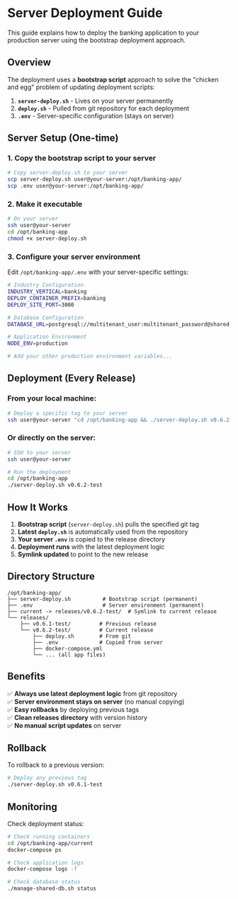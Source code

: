 # Server Deployment Guide

This guide explains how to deploy the banking application to your production server using the bootstrap deployment approach.

## Overview

The deployment uses a **bootstrap script** approach to solve the "chicken and egg" problem of updating deployment scripts:

1. **`server-deploy.sh`** - Lives on your server permanently
2. **`deploy.sh`** - Pulled from git repository for each deployment
3. **`.env`** - Server-specific configuration (stays on server)

## Server Setup (One-time)

### 1. Copy the bootstrap script to your server

```bash
# Copy server-deploy.sh to your server
scp server-deploy.sh user@your-server:/opt/banking-app/
scp .env user@your-server:/opt/banking-app/
```

### 2. Make it executable

```bash
# On your server
ssh user@your-server
cd /opt/banking-app
chmod +x server-deploy.sh
```

### 3. Configure your server environment

Edit `/opt/banking-app/.env` with your server-specific settings:

```bash
# Industry Configuration
INDUSTRY_VERTICAL=banking
DEPLOY_CONTAINER_PREFIX=banking
DEPLOY_SITE_PORT=3000

# Database Configuration
DATABASE_URL=postgresql://multitenant_user:multitenant_password@shared-postgres-multitenant:5432/banking

# Application Environment
NODE_ENV=production

# Add your other production environment variables...
```

## Deployment (Every Release)

### From your local machine:

```bash
# Deploy a specific tag to your server
ssh user@your-server "cd /opt/banking-app && ./server-deploy.sh v0.6.2-test"
```

### Or directly on the server:

```bash
# SSH to your server
ssh user@your-server

# Run the deployment
cd /opt/banking-app
./server-deploy.sh v0.6.2-test
```

## How It Works

1. **Bootstrap script** (`server-deploy.sh`) pulls the specified git tag
2. **Latest `deploy.sh`** is automatically used from the repository
3. **Your server `.env`** is copied to the release directory
4. **Deployment runs** with the latest deployment logic
5. **Symlink updated** to point to the new release

## Directory Structure

```
/opt/banking-app/
├── server-deploy.sh          # Bootstrap script (permanent)
├── .env                      # Server environment (permanent)
├── current -> releases/v0.6.2-test/  # Symlink to current release
└── releases/
    ├── v0.6.1-test/         # Previous release
    └── v0.6.2-test/         # Current release
        ├── deploy.sh        # From git
        ├── .env             # Copied from server
        ├── docker-compose.yml
        └── ... (all app files)
```

## Benefits

✅ **Always use latest deployment logic** from git repository  
✅ **Server environment stays on server** (no manual copying)  
✅ **Easy rollbacks** by deploying previous tags  
✅ **Clean releases directory** with version history  
✅ **No manual script updates** on server

## Rollback

To rollback to a previous version:

```bash
# Deploy any previous tag
./server-deploy.sh v0.6.1-test
```

## Monitoring

Check deployment status:

```bash
# Check running containers
cd /opt/banking-app/current
docker-compose ps

# Check application logs
docker-compose logs -f

# Check database status
./manage-shared-db.sh status
```
